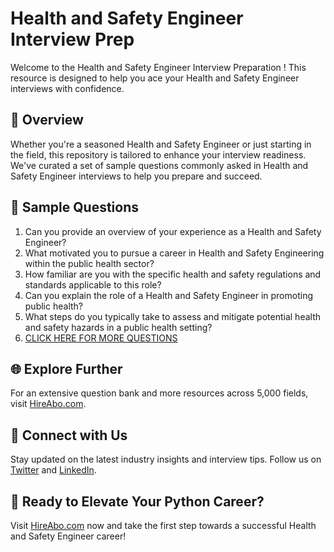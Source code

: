 # Health and Safety Engineer Interview Prep

Welcome to the Health and Safety Engineer Interview Preparation ! This resource is designed to help you ace your Health and Safety Engineer interviews with confidence.

## 🚀 Overview

Whether you're a seasoned Health and Safety Engineer or just starting in the field, this repository is tailored to enhance your interview readiness. We've curated a set of sample questions commonly asked in Health and Safety Engineer interviews to help you prepare and succeed.

## 📝 Sample Questions

1. Can you provide an overview of your experience as a Health and Safety Engineer?
2. What motivated you to pursue a career in Health and Safety Engineering within the public health sector?
3. How familiar are you with the specific health and safety regulations and standards applicable to this role?
4. Can you explain the role of a Health and Safety Engineer in promoting public health?
5. What steps do you typically take to assess and mitigate potential health and safety hazards in a public health setting?
6. [CLICK HERE FOR MORE QUESTIONS](https://hireabo.com/job/13_2_19/Health%20and%20Safety%20Engineer)

## 🌐 Explore Further

For an extensive question bank and more resources across 5,000 fields, visit [HireAbo.com](https://www.hireabo.com).

## 📱 Connect with Us

Stay updated on the latest industry insights and interview tips. Follow us on [Twitter](https://twitter.com/hireabo) and [LinkedIn](https://www.linkedin.com/in/hire-abo-3609972a8/).

## 🚀 Ready to Elevate Your Python Career?

Visit [HireAbo.com](https://www.hireabo.com) now and take the first step towards a successful Health and Safety Engineer career!